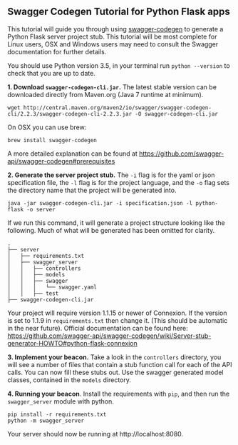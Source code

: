 ## Swagger Codegen Tutorial for Python Flask apps

This tutorial will guide you through using [swagger-codegen](https://github.com/swagger-api/swagger-codegen) to generate a Python Flask server project stub. This tutorial will be most complete for Linux users, OSX and Windows users may need to consult the Swagger documentation for further details.

You should use Python version 3.5, in your terminal run `python --version` to check that you are up to date.

**1. Download `swagger-codegen-cli.jar`.** The latest stable version can be downloaded directly from Maven.org (Java 7 runtime at minimum).
```
wget http://central.maven.org/maven2/io/swagger/swagger-codegen-cli/2.2.3/swagger-codegen-cli-2.2.3.jar -O swagger-codegen-cli.jar
```
On OSX you can use brew:
```
brew install swagger-codegen
```
A more detailed explanation can be found at https://github.com/swagger-api/swagger-codegen#prerequisites

**2. Generate the server project stub.** The `-i` flag is for the yaml or json specification file, the `-l` flag is for the project language, and the `-o` flag sets the directory name that the project will be generated into.
```
java -jar swagger-codegen-cli.jar -i specification.json -l python-flask -o server
```
If we run this command, it will generate a project structure looking like the following. Much of what will be generated has been omitted for clarity.
```
.
├── server
│   ├── requirements.txt
│   ├── swagger_server
│   │   ├── controllers
│   │   ├── models
│   │   ├── swagger
│   │   │   └── swagger.yaml
│   │   ├── test
├── swagger-codegen-cli.jar
```
Your project will require version 1.1.15 or newer of Connexion. If the version is set to 1.1.9 in `requirements.txt` then change it. (This should be automatic in the near future).
Official documentation can be found here: https://github.com/swagger-api/swagger-codegen/wiki/Server-stub-generator-HOWTO#python-flask-connexion

**3.  Implement your beacon.** Take a look in the `controllers` directory, you will see a number of files that contain a stub function call for each of the API calls. You can now fill these stubs out. Use the swagger generated model classes, contained in the `models` directory.

**4.  Running your beacon**. Install the requirements with `pip`, and then run the `swagger_server` module with python.
```
pip install -r requirements.txt
python -m swagger_server
```
Your server should now be running at http://localhost:8080.

